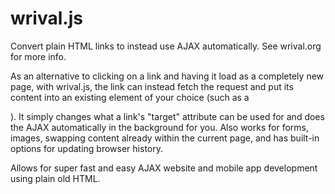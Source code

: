 wrival.js
=========

Convert plain HTML links to instead use AJAX automatically. See wrival.org for more info.

As an alternative to clicking on a link and having it load as a completely new page, with wrival.js, the link can instead fetch the request and put its content into an existing element of your choice (such as a <div>). It simply changes what a link's "target" attribute can be used for and does the AJAX automatically in the background for you. Also works for forms, images, swapping content already within the current page, and has built-in options for updating browser history.

Allows for super fast and easy AJAX website and mobile app development using plain old HTML.

